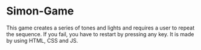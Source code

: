 # Simon-Game
This game creates a series of tones and lights and requires a user to repeat the sequence. If you fail, you have to restart by pressing any key. It is made by using HTML, CSS and JS.
